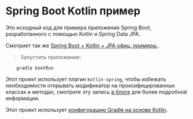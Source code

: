 # Spring Boot Kotlin пример 

Это исходный код для примера приложения Spring Boot, разработанного с помощью Kotlin и Spring Data JPA.

Смотриет так же [Spring Boot + Kotlin + JPA офиц. примеры.](https://github.com/spring-guides/tut-spring-boot-kotlin).

>Запустить приложение:
```sbtshell
    gradle bootRun
```
Этот проект использует плагин `kotlin-spring`, чтобы избежать необходимости открывать модификатор 
на проксифицированных классах и методах, смотрите эту запись [в блоге](https://blog.jetbrains.com/kotlin/2016/12/kotlin-1-0-6-is-here/)
 для более подробной информации.
 
Этот проект использует [конфигурацию Gradle на основе Kotlin](https://github.com/gradle/kotlin-dsl).
